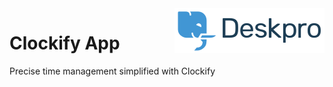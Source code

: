 <img align="right" alt="Deskpro" src="https://raw.githubusercontent.com/DeskproApps/clockify/master/docs/assets/deskpro-logo.svg" />

# Clockify App

Precise time management simplified with Clockify
